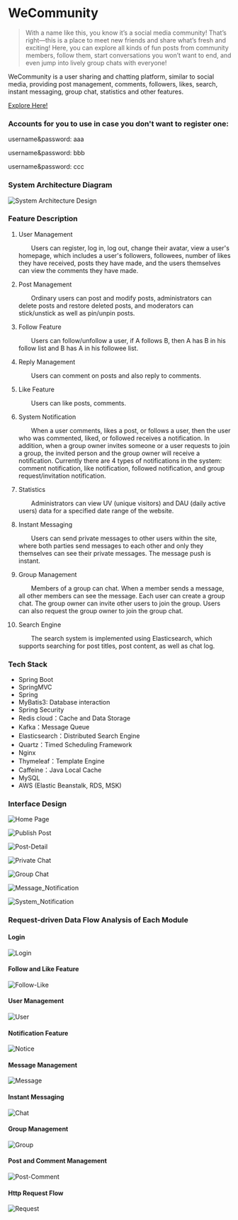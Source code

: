 # WeCommunity
> With a name like this, you know it’s a social media community! That’s right—this is a place to meet new friends and share what’s fresh and exciting! Here, you can explore all kinds of fun posts from community members, follow them, start conversations you won’t want to end, and even jump into lively group chats with everyone!

WeCommunity is a user sharing and chatting platform, similar to social media, providing post management, comments, followers, likes, search, instant messaging, group chat, statistics and other features.

[Explore Here!](http://weco.us-east-2.elasticbeanstalk.com/wecommunity/index)

### Accounts for you to use in case you don't want to register one:

username&password: aaa

username&password: bbb

username&password: ccc

### System Architecture Diagram

![System Architecture Design](docs/images/Architecture.png "System Architecture Design")


### Feature Description

1. User Management

   &emsp;&emsp;Users can register, log in, log out, change their avatar, view a user's homepage, which includes a user's followers, followees, number of likes they have received, posts they have made, and the users themselves can view the comments they have made.

2. Post Management

   &emsp;&emsp;Ordinary users can post and modify posts, administrators can delete posts and restore deleted posts, and moderators can stick/unstick as well as pin/unpin posts.

3. Follow Feature

   &emsp;&emsp;Users can follow/unfollow a user, if A follows B, then A has B in his follow list and B has A in his followee list.

4. Reply Management

   &emsp;&emsp;Users can comment on posts and also reply to comments.

5. Like Feature

   &emsp;&emsp;Users can like posts, comments.

6. System Notification

   &emsp;&emsp;When a user comments, likes a post, or follows a user, then the user who was commented, liked, or followed receives a notification. In addition, when a group owner invites someone or a user requests to join a group, the invited person and the group owner will receive a notification. Currently there are 4 types of notifications in the system: comment notification, like notification, followed notification, and group request/invitation notification.

7. Statistics

   &emsp;&emsp;Administrators can view UV (unique visitors) and DAU (daily active users) data for a specified date range of the website.

8. Instant Messaging

   &emsp;&emsp;Users can send private messages to other users within the site, where both parties send messages to each other and only they themselves can see their private messages. The message push is instant.

9. Group Management

   &emsp;&emsp;Members of a group can chat. When a member sends a message, all other members can see the message. Each user can create a group chat. The group owner can invite other users to join the group. Users can also request the group owner to join the group chat.

10. Search Engine

    &emsp;&emsp;The search system is implemented using Elasticsearch, which supports searching for post titles, post content, as well as chat log.



### Tech Stack

- Spring Boot
- SpringMVC
- Spring
- MyBatis3: Database interaction
- Spring Security
- Redis cloud：Cache and Data Storage
- Kafka：Message Queue
- Elasticsearch：Distributed Search Engine
- Quartz：Timed Scheduling Framework
- Nginx
- Thymeleaf：Template Engine
- Caffeine：Java Local Cache
- MySQL
- AWS (Elastic Beanstalk, RDS, MSK)

### Interface Design

![Home Page](docs/images/home.png "Home Page")

![Publish Post](docs/images/publish.png "Publish-Post")

![Post-Detail](docs/images/post.png "Post-Detail")

![Private Chat](docs/images/private-chat.png "Private Chat")

![Group Chat](docs/images/group-chat.png "Group Chat")

![Message_Notification](docs/images/message-notice.png "System_Notification")

![System_Notification](docs/images/system-notice.png "System_Notification")


### Request-driven Data Flow Analysis of Each Module

#### Login

![Login](docs/images/Login.png)

#### Follow and Like Feature

![Follow-Like](docs/images/Follow-Like.png)

#### User Management

![User](docs/images/User.png)

#### Notification Feature

![Notice](docs/images/Notice.png)

#### Message Management

![Message](docs/images/Message.png)

#### Instant Messaging

![Chat](docs/images/Chat.png)

#### Group Management

![Group](docs/images/Group.png)

#### Post and Comment Management

![Post-Comment](docs/images/Post-Comment.png)

#### Http Request Flow

![Request](docs/images/Request.png)
